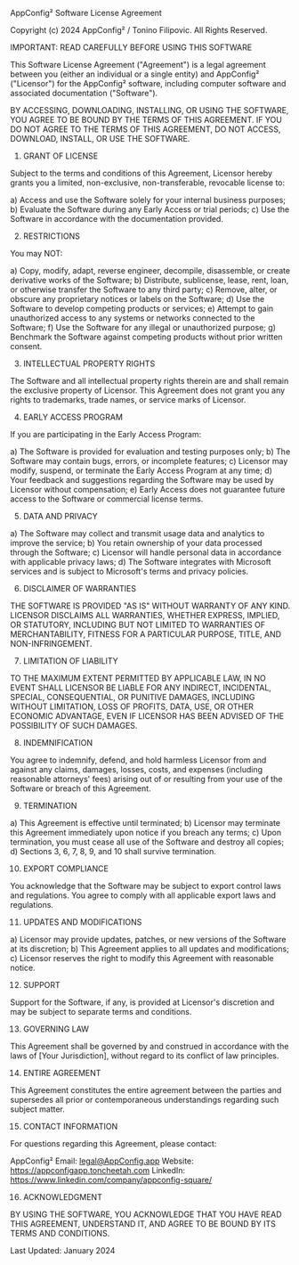 AppConfig² Software License Agreement

Copyright (c) 2024 AppConfig² / Tonino Filipovic. All Rights Reserved.

IMPORTANT: READ CAREFULLY BEFORE USING THIS SOFTWARE

This Software License Agreement ("Agreement") is a legal agreement between you (either an individual or a single entity) and AppConfig² ("Licensor") for the AppConfig² software, including computer software and associated documentation ("Software").

BY ACCESSING, DOWNLOADING, INSTALLING, OR USING THE SOFTWARE, YOU AGREE TO BE BOUND BY THE TERMS OF THIS AGREEMENT. IF YOU DO NOT AGREE TO THE TERMS OF THIS AGREEMENT, DO NOT ACCESS, DOWNLOAD, INSTALL, OR USE THE SOFTWARE.

1. GRANT OF LICENSE

Subject to the terms and conditions of this Agreement, Licensor hereby grants you a limited, non-exclusive, non-transferable, revocable license to:

a) Access and use the Software solely for your internal business purposes;
b) Evaluate the Software during any Early Access or trial periods;
c) Use the Software in accordance with the documentation provided.

2. RESTRICTIONS

You may NOT:

a) Copy, modify, adapt, reverse engineer, decompile, disassemble, or create derivative works of the Software;
b) Distribute, sublicense, lease, rent, loan, or otherwise transfer the Software to any third party;
c) Remove, alter, or obscure any proprietary notices or labels on the Software;
d) Use the Software to develop competing products or services;
e) Attempt to gain unauthorized access to any systems or networks connected to the Software;
f) Use the Software for any illegal or unauthorized purpose;
g) Benchmark the Software against competing products without prior written consent.

3. INTELLECTUAL PROPERTY RIGHTS

The Software and all intellectual property rights therein are and shall remain the exclusive property of Licensor. This Agreement does not grant you any rights to trademarks, trade names, or service marks of Licensor.

4. EARLY ACCESS PROGRAM

If you are participating in the Early Access Program:

a) The Software is provided for evaluation and testing purposes only;
b) The Software may contain bugs, errors, or incomplete features;
c) Licensor may modify, suspend, or terminate the Early Access Program at any time;
d) Your feedback and suggestions regarding the Software may be used by Licensor without compensation;
e) Early Access does not guarantee future access to the Software or commercial license terms.

5. DATA AND PRIVACY

a) The Software may collect and transmit usage data and analytics to improve the service;
b) You retain ownership of your data processed through the Software;
c) Licensor will handle personal data in accordance with applicable privacy laws;
d) The Software integrates with Microsoft services and is subject to Microsoft's terms and privacy policies.

6. DISCLAIMER OF WARRANTIES

THE SOFTWARE IS PROVIDED "AS IS" WITHOUT WARRANTY OF ANY KIND. LICENSOR DISCLAIMS ALL WARRANTIES, WHETHER EXPRESS, IMPLIED, OR STATUTORY, INCLUDING BUT NOT LIMITED TO WARRANTIES OF MERCHANTABILITY, FITNESS FOR A PARTICULAR PURPOSE, TITLE, AND NON-INFRINGEMENT.

7. LIMITATION OF LIABILITY

TO THE MAXIMUM EXTENT PERMITTED BY APPLICABLE LAW, IN NO EVENT SHALL LICENSOR BE LIABLE FOR ANY INDIRECT, INCIDENTAL, SPECIAL, CONSEQUENTIAL, OR PUNITIVE DAMAGES, INCLUDING WITHOUT LIMITATION, LOSS OF PROFITS, DATA, USE, OR OTHER ECONOMIC ADVANTAGE, EVEN IF LICENSOR HAS BEEN ADVISED OF THE POSSIBILITY OF SUCH DAMAGES.

8. INDEMNIFICATION

You agree to indemnify, defend, and hold harmless Licensor from and against any claims, damages, losses, costs, and expenses (including reasonable attorneys' fees) arising out of or resulting from your use of the Software or breach of this Agreement.

9. TERMINATION

a) This Agreement is effective until terminated;
b) Licensor may terminate this Agreement immediately upon notice if you breach any terms;
c) Upon termination, you must cease all use of the Software and destroy all copies;
d) Sections 3, 6, 7, 8, 9, and 10 shall survive termination.

10. EXPORT COMPLIANCE

You acknowledge that the Software may be subject to export control laws and regulations. You agree to comply with all applicable export laws and regulations.

11. UPDATES AND MODIFICATIONS

a) Licensor may provide updates, patches, or new versions of the Software at its discretion;
b) This Agreement applies to all updates and modifications;
c) Licensor reserves the right to modify this Agreement with reasonable notice.

12. SUPPORT

Support for the Software, if any, is provided at Licensor's discretion and may be subject to separate terms and conditions.

13. GOVERNING LAW

This Agreement shall be governed by and construed in accordance with the laws of [Your Jurisdiction], without regard to its conflict of law principles.

14. ENTIRE AGREEMENT

This Agreement constitutes the entire agreement between the parties and supersedes all prior or contemporaneous understandings regarding such subject matter.

15. CONTACT INFORMATION

For questions regarding this Agreement, please contact:

AppConfig²
Email: legal@AppConfig.app
Website: https://appconfigapp.toncheetah.com
LinkedIn: https://www.linkedin.com/company/appconfig-square/

16. ACKNOWLEDGMENT

BY USING THE SOFTWARE, YOU ACKNOWLEDGE THAT YOU HAVE READ THIS AGREEMENT, UNDERSTAND IT, AND AGREE TO BE BOUND BY ITS TERMS AND CONDITIONS.

Last Updated: January 2024
